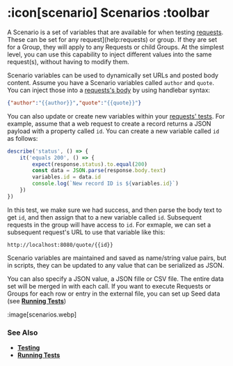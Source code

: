 # :icon[scenario] Scenarios :toolbar

A Scenario is a set of variables that are available for when testing [requests](help:requests).  These can be set for any request](help:requests) or group.  If they are set for a Group, they will apply to any Requests or child Groups.  At the simplest level, you can use this capability to inject different values into the same request(s), without having to modify them.

Scenario variables can be used to dynamically set URLs and posted body content.  Assume you have a Scenario variables called `author` and `quote`.  You can inject those into a 
[requests's body](help:requests/body) by using handlebar syntax:

```json
{"author":"{{author}}","quote":"{{quote}}"}
```

You can also update or create new variables within your [requests' tests](help:requests/test).  For example, assume that a web request to create a record returns a JSON payload with a property
called `id`.  You can create a new variable called `id` as follows:

```js
describe('status', () => {
    it('equals 200', () => {
        expect(response.status).to.equal(200)
        const data = JSON.parse(response.body.text)
        variables.id = data.id
        console.log(`New record ID is ${variables.id}`)
    })
})
```

In this test, we make sure we had success, and then parse the body text to get `id`, and then assign that to a new variable called `id`.  Subsequent requests in the group will have access to
`id`.  For exmaple, we can set a subsequent request's URL to use that variable like this:

```
http://localhost:8080/quote/{{id}}
```

Scenario variables are maintained and saved as name/string value pairs, but in scripts, they can be updated to any value that can be serialized as JSON.  

You can also specify a JSON value, a JSON fille or CSV file.  The entire data set will be merged in with each call.  If you want to execute Requests or Groups for each row or entry in the external
file, you can set up Seed data (see [**Running Tests**](help:running-tests))

:image[scenarios.webp]

### See Also

* [**Testing**](help:testing)
* [**Running Tests**](help:running-tests)

